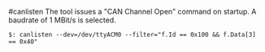 #canlisten
The tool issues a "CAN Channel Open" command on startup. A baudrate of 1 MBit/s is selected.

```
$: canlisten --dev=/dev/ttyACM0 --filter="f.Id == 0x100 && f.Data[3] == 0x40"
```

